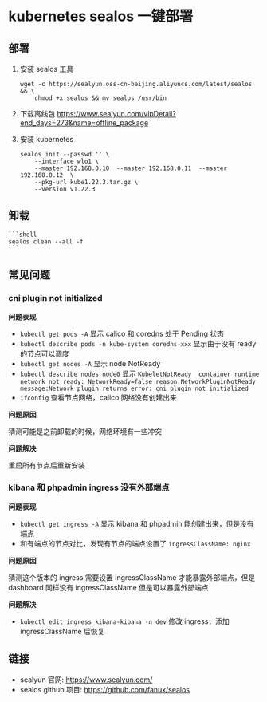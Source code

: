 # kubernetes sealos 一键部署

[//]: <> (kubernetes, sealos, k8s)

## 部署

1. 安装 sealos 工具

    ```shell
    wget -c https://sealyun.oss-cn-beijing.aliyuncs.com/latest/sealos && \
        chmod +x sealos && mv sealos /usr/bin
    ```

2. 下载离线包 <https://www.sealyun.com/vipDetail?end_days=273&name=offline_package>
3. 安装 kubernetes

    ```shell
    sealos init --passwd '' \
        --interface wlo1 \
        --master 192.168.0.10  --master 192.168.0.11  --master 192.168.0.12  \
        --pkg-url kube1.22.3.tar.gz \
        --version v1.22.3
    ```

## 卸载

    ```shell
    sealos clean --all -f
    ```

## 常见问题

### cni plugin not initialized

**问题表现**

- `kubectl get pods -A` 显示 calico 和 coredns 处于 Pending 状态
- `kubectl describe pods -n kube-system coredns-xxx` 显示由于没有 ready 的节点可以调度
- `kubectl get nodes -A` 显示 node NotReady
- `kubectl describe nodes node0` 显示 `KubeletNotReady  container runtime network not ready: NetworkReady=false reason:NetworkPluginNotReady message:Network plugin returns error: cni plugin not initialized`
- `ifconfig` 查看节点网络，calico 网络没有创建出来

**问题原因**

猜测可能是之前卸载的时候，网络环境有一些冲突

**问题解决**

重启所有节点后重新安装

### kibana 和 phpadmin ingress 没有外部端点

**问题表现**

- `kubectl get ingress -A` 显示 kibana 和 phpadmin 能创建出来，但是没有端点
- 和有端点的节点对比，发现有节点的端点设置了 `ingressClassName: nginx`

**问题原因**

猜测这个版本的 ingress 需要设置 ingressClassName 才能暴露外部端点，但是 dashboard 同样没有 ingressClassName 但是可以暴露外部端点

**问题解决**

- `kubectl edit ingress kibana-kibana -n dev` 修改 ingress，添加 ingressClassName 后恢复

## 链接

- sealyun 官网: <https://www.sealyun.com/>
- sealos github 项目: <https://github.com/fanux/sealos>
